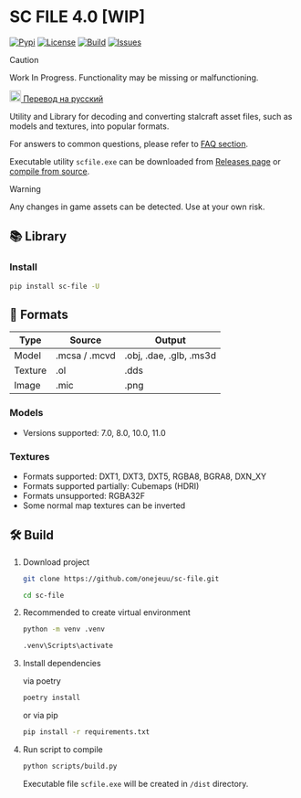 # SC FILE 4.0 [WIP]

[![Pypi](https://img.shields.io/pypi/v/sc-file.svg)](https://pypi.org/project/sc-file)
[![License](https://img.shields.io/github/license/onejeuu/sc-file)](https://opensource.org/licenses/MIT)
[![Build](https://img.shields.io/github/actions/workflow/status/onejeuu/sc-file/build.yml)](https://github.com/onejeuu/sc-file/actions/workflows/build.yml)
[![Issues](https://img.shields.io/github/issues/onejeuu/sc-file)](https://github.com/onejeuu/sc-file/issues)

> [!CAUTION]
> Work In Progress. Functionality may be missing or malfunctioning.

[<img src="https://em-content.zobj.net/source/apple/391/flag-russia_1f1f7-1f1fa.png" alt="🇷🇺" width=20 /> Перевод на русский](README_RU.md)

Utility and Library for decoding and converting stalcraft asset files, such as models and textures, into popular formats.

For answers to common questions, please refer to [FAQ section](FAQ.md).

Executable utility `scfile.exe` can be downloaded from [Releases page](https://github.com/onejeuu/sc-file/releases) or [compile from source](https://github.com/onejeuu/sc-file?tab=readme-ov-file#%EF%B8%8F-build).

> [!WARNING]
> Any changes in game assets can be detected. Use at your own risk.

## 📚 Library

### Install

```bash
pip install sc-file -U
```

## 📁 Formats

| Type    | Source        | Output                  |
| ------- | ------------- | ----------------------- |
| Model   | .mcsa / .mcvd | .obj, .dae, .glb, .ms3d |
| Texture | .ol           | .dds                    |
| Image   | .mic          | .png                    |

### Models

- Versions supported: 7.0, 8.0, 10.0, 11.0

### Textures

- Formats supported: DXT1, DXT3, DXT5, RGBA8, BGRA8, DXN_XY
- Formats supported partially: Cubemaps (HDRI)
- Formats unsupported: RGBA32F
- Some normal map textures can be inverted

## 🛠️ Build

1. Download project

   ```bash
   git clone https://github.com/onejeuu/sc-file.git
   ```

   ```bash
   cd sc-file
   ```

2. Recommended to create virtual environment

   ```bash
   python -m venv .venv
   ```

   ```bash
   .venv\Scripts\activate
   ```

3. Install dependencies

   via poetry

   ```bash
   poetry install
   ```

   or via pip

   ```bash
   pip install -r requirements.txt
   ```

4. Run script to compile

   ```bash
   python scripts/build.py
   ```

   Executable file `scfile.exe` will be created in `/dist` directory.
